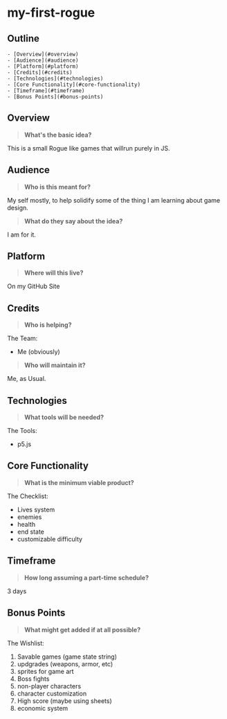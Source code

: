 <!--Used to Outline Project-->
my-first-rogue
=================

Outline
-------

<!-- TOC depthFrom:1 depthTo:6 withLinks:1 updateOnSave:1 orderedList:0 -->

	- [Overview](#overview)
	- [Audience](#audience)
	- [Platform](#platform)
	- [Credits](#credits)
	- [Technologies](#technologies)
	- [Core Functionality](#core-functionality)
	- [Timeframe](#timeframe)
	- [Bonus Points](#bonus-points)

<!-- /TOC -->

## Overview
> **What's the basic idea?**

This is a small Rogue like games that willrun purely in JS.

## Audience
> **Who is this meant for?**

My self mostly, to help solidify some of the thing I am learning about game design.

> **What do they say about the idea?**

I am for it.

## Platform
> **Where will this live?**

On my GitHub Site

## Credits
> **Who is helping?**

The Team:
- Me (obviously)

> **Who will maintain it?**

Me, as Usual.

## Technologies
> **What tools will be needed?**

The Tools:
- p5.js

## Core Functionality
> **What is the minimum viable product?**

The Checklist:
- Lives system
- enemies
- health
- end state
- customizable difficulty

## Timeframe
> **How long assuming a part-time schedule?**

3 days

## Bonus Points
> **What might get added if at all possible?**

The Wishlist:
1. Savable games (game state string)
2. updgrades (weapons, armor, etc)
3. sprites for game art
4. Boss fights
5. non-player characters
6. character customization
7. High score (maybe using sheets)
8. economic system
